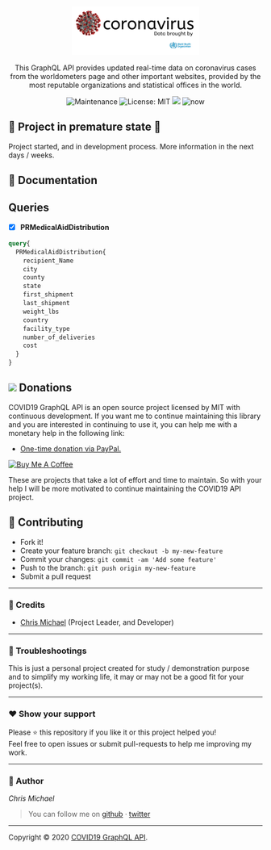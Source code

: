 <p align="center">
  <img src="./assets/img/logo.png" width="50%" alt="Nest Logo" />
</p>

[travis-image]: https://api.travis-ci.org/nestjs/nest.svg?branch=master
[travis-url]: https://travis-ci.org/nestjs/nest
[linux-image]: https://img.shields.io/travis/nestjs/nest/master.svg?label=linux
[linux-url]: https://travis-ci.org/nestjs/nest
  
  <p align="center">This GraphQL API provides updated real-time data on coronavirus cases from the worldometers page and other important websites, provided by the most reputable organizations and statistical offices in the world.</p>
    <p align="center">

<img alt="Maintenance" src="https://img.shields.io/badge/Maintained%3F-yes-green.svg" />          
<img alt="License: MIT" src="https://img.shields.io/badge/License-MIT-yellow.svg" />
<img src="https://img.shields.io/badge/COVID19-API-brightgreen.svg"/>
<img alt="now" src="https://badgen.net/badge/icon/now?icon=now&label">




## 🚨 Project in premature state 🚨
Project started, and in development process. More information in the next days / weeks.


## 📖 Documentation


## Queries 


- [x] **PRMedicalAidDistribution**

```graphql
query{
  PRMedicalAidDistribution{
    recipient_Name 
    city
    county
    state
    first_shipment
    last_shipment
    weight_lbs
    country
    facility_type
    number_of_deliveries
    cost
  }
}
```


## <img src="https://img.icons8.com/color/48/000000/paypal.png"> **Donations**
COVID19 GraphQL API is an open source project licensed by MIT with continuous development. If you want me to continue maintaining this library and you are interested in continuing to use it, you can help me with a monetary help in the following link:


- [One-time donation via PayPal.](https://paypal.me/chrismperezsantiago?locale.x=en_US)

<a href="https://www.buymeacoffee.com/chrismichael" target="_blank"><img src="https://cdn.buymeacoffee.com/buttons/default-orange.png" alt="Buy Me A Coffee" style="height: 51px !important;width: 217px !important;" ></a>

These are projects that take a lot of effort and time to maintain. So with your help I will be more motivated to continue maintaining the COVID19 API project.

## **:handshake: Contributing**

- Fork it!
- Create your feature branch: `git checkout -b my-new-feature`
- Commit your changes: `git commit -am 'Add some feature'`
- Push to the branch: `git push origin my-new-feature`
- Submit a pull request

---

### **:busts_in_silhouette: Credits**

- [Chris Michael](https://github.com/ChrisMichaelPerezSantiago) (Project Leader, and Developer)

---

### **:anger: Troubleshootings**

This is just a personal project created for study / demonstration purpose and to simplify my working life, it may or may
not be a good fit for your project(s).

---

### **:heart: Show your support**

Please :star: this repository if you like it or this project helped you!\
Feel free to open issues or submit pull-requests to help me improving my work.


---


### **:robot: Author**

_*Chris Michael*_

> You can follow me on
[github](https://github.com/ChrisMichaelPerezSantiago)&nbsp;&middot;&nbsp;[twitter](https://twitter.com/Chris5855M)

---

Copyright © 2020 [COVID19 GraphQL API](https://github.com/ChrisMichaelPerezSantiago/covid19-gql).